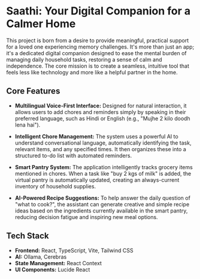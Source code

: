 # Saathi: Your Digital Companion for a Calmer Home

This project is born from a desire to provide meaningful, practical support for a loved one experiencing memory challenges. It's more than just an app; it's a dedicated digital companion designed to ease the mental burden of managing daily household tasks, restoring a sense of calm and independence. The core mission is to create a seamless, intuitive tool that feels less like technology and more like a helpful partner in the home.

## Core Features

*   **Multilingual Voice-First Interface:** Designed for natural interaction, it allows users to add chores and reminders simply by speaking in their preferred language, such as Hindi or English (e.g., "Mujhe 2 kilo doodh lena hai").

*   **Intelligent Chore Management:** The system uses a powerful AI to understand conversational language, automatically identifying the task, relevant items, and any specified times. It then organizes these into a structured to-do list with automated reminders.

*   **Smart Pantry System:** The application intelligently tracks grocery items mentioned in chores. When a task like "buy 2 kgs of milk" is added, the virtual pantry is automatically updated, creating an always-current inventory of household supplies.

*   **AI-Powered Recipe Suggestions:** To help answer the daily question of "what to cook?", the assistant can generate creative and simple recipe ideas based on the ingredients currently available in the smart pantry, reducing decision fatigue and inspiring new meal options.

## Tech Stack

*   **Frontend:** React, TypeScript, Vite, Tailwind CSS
*   **AI:** Ollama, Cerebras
*   **State Management:** React Context
*   **UI Components:** Lucide React
